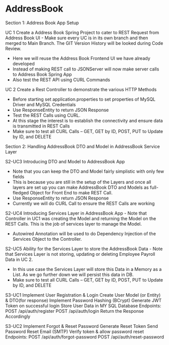 # AddressBook

Section 1: Address Book App Setup

UC 1
Create a Address Book Spring Project to
cater to REST Request from Address
Book UI - Make sure every UC is in its own branch and then
merged to Main Branch. The GIT Version History will be
looked during Code Review.
- Here we will reuse the Address Book Frontend UI we
have already developed
- Instead of making REST call to JSONServer will now
make server calls to Address Book Spring App
- Also test the REST API using CURL Commands



UC 2
Create a Rest Controller to demonstrate
the various HTTP Methods
- Before starting set application.properties to set properties
of MySQL Driver and MySQL Credentials
- Use ResponseEntity to return JSON Response
- Test the REST Calls using CURL.
- At this stage the interest is to establish the connectivity and
ensure data is transmitted in REST Calls
- Make sure to test all CURL Calls – GET, GET by ID, POST, PUT
to Update by ID, and DELETE



Section 2: Handling AddressBook DTO
and Model in AddressBook Service Layer

S2-UC3
Introducing DTO and Model to
AddressBook App
- Note that you can keep the DTO and Model fairly
simplistic with only few fields
- This is because you are still in the setup of the Layers and
once all layers are set up you can make AddressBook DTO
and Models as full-fledged Object for Front End to make
REST Call.
- Use ResponseEntity to return JSON Response
- Currently we will do CURL Call to ensure the REST Calls
are working




S2-UC4
Introducing Services Layer in
AddressBook App - Note that Controller in UC1 was creating the
Model and returning the Model on the REST Calls.
This is the job of services layer to manage the
Model.
- Autowired Annotation will be used to do
Dependency Injection of the Services Object to
the Controller.




S2-UC5
Ability for the Services Layer to
store the AddressBook Data - Note that Services Layer is not storing, updating
or deleting Employee Payroll Data in UC 2.
- In this use case the Services Layer will store this
Data in a Memory as a List. As we go further
down we will persist this data in DB.
- Make sure to test all CURL Calls
– GET, GET by ID,
POST, PUT to Update by ID, and DELETE


S3-UC1
Implement User Registration & Login
Create User Model (or Entity) & DTO(for response)
Implement Password Hashing (BCrypt)
Generate JWT Token on successful login
Store User Data in MY SQL Database
Endpoints:
POST /api/auth/register
POST /api/auth/login
Return the Response Accordingly


S3-UC2
Implement Forgot & Reset Password
Generate Reset Token
Send Password Reset Email (SMTP)
Verify token & allow password reset
Endpoints:
POST /api/auth/forgot-password
POST /api/auth/reset-password




